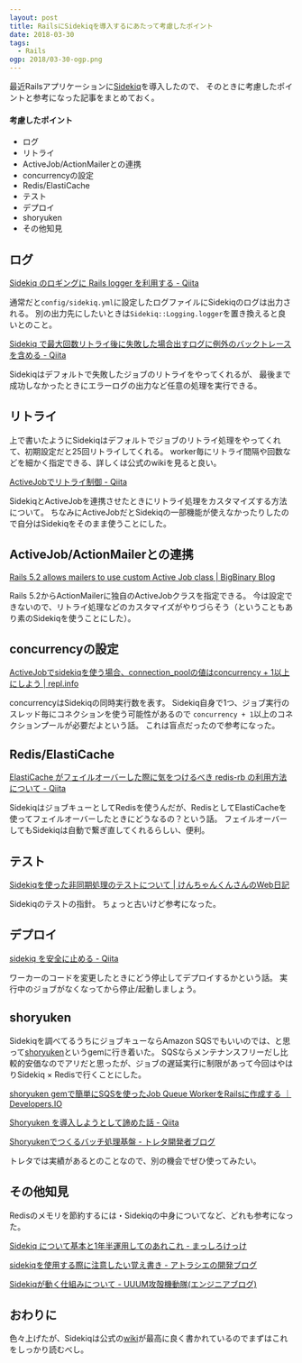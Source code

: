 ```yaml
---
layout: post
title: RailsにSidekiqを導入するにあたって考慮したポイント
date: 2018-03-30
tags:
  - Rails
ogp: 2018/03-30-ogp.png
---
```


最近Railsアプリケーションに[Sidekiq](https://github.com/mperham/sidekiq)を導入したので、
そのときに考慮したポイントと参考になった記事をまとめておく。

#### **考慮したポイント**

* ログ
* リトライ
* ActiveJob/ActionMailerとの連携
* concurrencyの設定
* Redis/ElastiCache
* テスト
* デプロイ
* shoryuken
* その他知見

## **ログ**

[Sidekiq のロギングに Rails logger を利用する - Qiita](https://qiita.com/dany1468/items/94050916d40f803bd3b7)

通常だと`config/sidekiq.yml`に設定したログファイルにSidekiqのログは出力される。
別の出力先にしたいときは`Sidekiq::Logging.logger`を置き換えると良いとのこと。

[Sidekiq で最大回数リトライ後に失敗した場合出すログに例外のバックトレースを含める - Qiita](https://qiita.com/dany1468/items/f3fcbfbee615074ced45)

Sidekiqはデフォルトで失敗したジョブのリトライをやってくれるが、
最後まで成功しなかったときにエラーログの出力など任意の処理を実行できる。

## **リトライ**

上で書いたようにSidekiqはデフォルトでジョブのリトライ処理をやってくれて、初期設定だと25回リトライしてくれる。
worker毎にリトライ間隔や回数などを細かく指定できる、詳しくは公式のwikiを見ると良い。

[ActiveJobでリトライ制御 - Qiita](https://qiita.com/necojackarc/items/b4a8ac682efeb1f62e74)

SidekiqとActiveJobを連携させたときにリトライ処理をカスタマイズする方法について。
ちなみにActiveJobだとSidekiqの一部機能が使えなかったりしたので自分はSidekiqをそのまま使うことにした。

## **ActiveJob/ActionMailerとの連携**

[Rails 5.2 allows mailers to use custom Active Job class \| BigBinary Blog](https://blog.bigbinary.com/2018/01/15/rails-5-2-allows-mailers-to-use-custom-active-job-class.html)

Rails 5.2からActionMailerに独自のActiveJobクラスを指定できる。
今は設定できないので、リトライ処理などのカスタマイズがやりづらそう（ということもあり素のSidekiqを使うことにした）。

## **concurrencyの設定**

[ActiveJobでsidekiqを使う場合、connection_poolの値はconcurrency + 1以上にしよう \| repl.info](https://repl.info/archives/659)

concurrencyはSidekiqの同時実行数を表す。
Sidekiq自身で1つ、ジョブ実行のスレッド毎にコネクションを使う可能性があるので
`concurrency + 1`以上のコネクションプールが必要だよという話。
これは盲点だったので参考になった。

## **Redis/ElastiCache**

[ElastiCache がフェイルオーバーした際に気をつけるべき redis-rb の利用方法について - Qiita](https://qiita.com/dany1468/items/8946cd5e4c853b48bffd)

SidekiqはジョブキューとしてRedisを使うんだが、RedisとしてElastiCacheを使ってフェイルオーバーしたときにどうなるの？という話。
フェイルオーバーしてもSidekiqは自動で繋ぎ直してくれるらしい、便利。

## **テスト**

[Sidekiqを使った非同期処理のテストについて \| けんちゃんくんさんのWeb日記](https://diary.shu-cream.net/2013/05/06/sidekiq-testing-strategy.html)

Sidekiqのテストの指針。
ちょっと古いけど参考になった。

## **デプロイ**

[sidekiq を安全に止める - Qiita](https://qiita.com/pekepek/items/8eb302c997335fbce854)

ワーカーのコードを変更したときにどう停止してデプロイするかという話。
実行中のジョブがなくなってから停止/起動しましょう。

## **shoryuken**

Sidekiqを調べてるうちにジョブキューならAmazon SQSでもいいのでは、と思って[shoryuken](https://github.com/phstc/shoryuken)というgemに行き着いた。
SQSならメンテナンスフリーだし比較的安価なのでアリだと思ったが、ジョブの遅延実行に制限があって今回はやはりSidekiq × Redisで行くことにした。

[shoryuken gemで簡単にSQSを使ったJob Queue WorkerをRailsに作成する ｜ Developers.IO](https://dev.classmethod.jp/server-side/ruby-on-rails/shoryuken-gem/)

[Shoryuken を導入しようとして諦めた話 - Qiita](https://qiita.com/ryosuke_sato/items/09ba3fe824c0b62c0d1e)

[Shoryukenでつくるバッチ処理基盤 - トレタ開発者ブログ](http://tech.toreta.in/entry/2016/06/09/120610)

トレタでは実績があるとのことなので、別の機会でぜひ使ってみたい。

## **その他知見**

Redisのメモリを節約するには・Sidekiqの中身についてなど、どれも参考になった。

[Sidekiq について基本と1年半運用してのあれこれ - まっしろけっけ](http://shiro-16.hatenablog.com/entry/2015/10/12/192412)

[sidekiqを使用する際に注意したい覚え書き - アトラシエの開発ブログ](http://attracie.hatenablog.com/entry/2015/10/18/200407)

[Sidekiqが動く仕組みについて - UUUM攻殻機動隊(エンジニアブログ)](http://system.blog.uuum.jp/entry/2017/10/17/110000)

## **おわりに**

色々上げたが、Sidekiqは公式の[wiki](https://github.com/mperham/sidekiq/wiki)が最高に良く書かれているのでまずはこれをしっかり読むべし。
